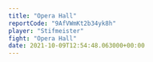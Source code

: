 ```yaml
---
title: "Opera Hall"
reportCode: "9AfVWmKt2b34yk8h"
player: "Stifmeister"
fight: "Opera Hall"
date: 2021-10-09T12:54:48.063000+00:00
---
```

